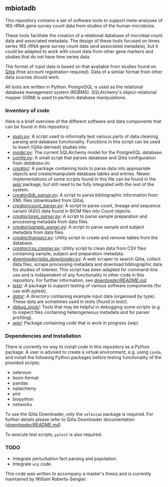## mbiotadb

This repository contains a set of software tools to support meta-analyses of 16S rRNA gene survey count data from studies of the human microbiota. 

These tools facilitate the creation of a relational database of microbial count data and associated metadata.
The design of these tools focused on times series 16S rRNA gene survey count data (and associated metadata), but it could be adapted to work with count data from other gene markers and studies that do not have time series data.

The format of input data is based on that available from studies found on [Qiita](https://qiita.ucsd.edu/) (free account registration required). Data of a similar format from other data sources should work.

All tools are written in Python.
PostgreSQL is used as the relational database management system (RDBMS).
SQLAlchemy's object-relational mapper (ORM) is used to perform database manipulations.

### Inventory of code

Here is a brief overview of the different software and data components that can be found in this repository:

- [*main.py*](./main.py): A script used to informally test various parts of data cleaning, parsing and database functionality. Functions in this script can be used to insert (Qiita-derived) studies into 
- [*model.py*](./model.py): The current SQLAlchemy model for the PostgreSQL database.
- [*config.py*](./config.py): A small script that parses database and Qiita configuration from *database.ini*.
- [*creator/*](./creator): A package containing tools to parse data into appropriate objects and create/manipulate database tables and entries. Newer implementations of some scripts found in this file can be found in the [*wip/*](./wip) package, but still need to be fully integrated with the rest of the system.
- [*creator/bib_parser.py*](./creator/bib_parser.py): A script to parse bibliographic information from XML files (downloaded from Qiita).
- [*creator/count_parser.py*](./creator/count_parser.py): A script to parse count, lineage and sequence variant (ASV) data found in BIOM files into Count objects.
- [*creator/prep_parser.py*](./creator/prep_parser.py): A script to parse sample preparation and processing metadata from data files.
- [*creator/sample_parser.py*](./creator/sample_parser.py): A script to parse sample and subject metadata from data files.
- [*creator/transact.py*](./creator/transact.py): Utility script to create and remove tables from the database.
- [*creator/csv_cleaner.py*](./creator/csv_cleaner.py): Utility script to clean data from CSV files containing sample, subject and preparation metadata.
- [*downloader/qiita_downloader.py*](./downloader/qiita_downloader.py): A web scraper to search Qiita, collect data files, scrape processing metadata and download bibliographic data for studies of interest. This script has been adapted for command-line use and is independent of any functionality in other code in this repository. For further information, see [*downloader/README.md*](./downloader/README.md).
- [*test/*](./test): A package to support testing of various software components (for use with pytest).
- [*data/*](./data): A directory containing example input data (organised by type). These data are sometimes used in tests (found in *test/*).
- [*debug_tools/*](./debug_tools): Tools that may be helpful in debugging some scripts (e.g. to inspect files containing heterogeneous metadata and for parser profiling).
- [*wip/*](./wip): Package containing code that is work in progress (wip).

### Dependencies and Installation

There is currently no way to install code in this repository as a Python package. A user is advised to create a virtual environment, e.g. using `conda`, and install the following Python packages before testing functionality of the provided scripts:

- selenium
- biom-format
- pandas
- sqlalchemy
- pint
- biopython
- networkx

To use the Qiita Downloader, only the `selenium` package is required. For further details please refer to Qiita Downloader documentation ([*downloader/README.md*](./downloader/README.md)).

To execute test scripts, `pytest` is also required.

### TODO

- Integrate perturbation fact parsing and population.
- Integrate `wip` code.

This code was written to accompany a master's thesis and is currently maintained by William Roberts-Sengier.
